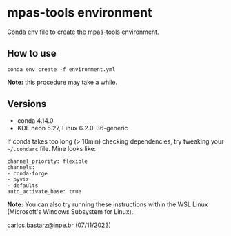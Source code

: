 # mpas-tools environment

Conda env file to create the mpas-tools environment.

## How to use

```
conda env create -f environment.yml
```

**Note:** this procedure may take a while.

## Versions

* conda 4.14.0
* KDE neon 5.27, Linux 6.2.0-36-generic

If conda takes too long (> 10min) checking dependencies, try tweaking your `~/.condarc` file. Mine looks like:

```
channel_priority: flexible
channels:
- conda-forge
- pyviz
- defaults
auto_activate_base: true
```

**Note:** You can also try running these instructions within the WSL Linux (Microsoft's Windows Subsystem for Linux).

carlos.bastarz@inpe.br (07/11/2023)
